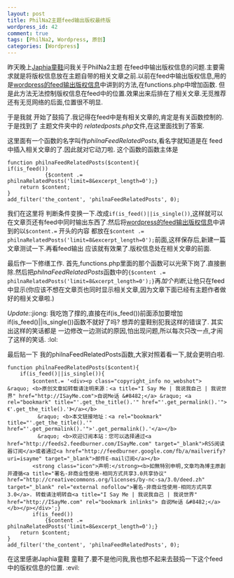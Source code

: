 ```yaml
--- 
layout: post
title: PhilNa2主题feed输出版权最终版
wordpress_id: 42
comment: true
tags: [PhilNa2, Wordpress, 原创]
categories: [Wordpress]
---
```

昨天晚上[Japhia童鞋](http://japhia.info/)问我关于PhilNa2主题 在feed中输出版权信息的问题.主要需求就是将版权信息放在主题自带的相关文章之前.以前在feed中输出版权信息,用的是[wordpress的feed输出版权信息](/2011/03/9-wordpresss-feed-output-copyright-information.html)中讲到的方法,在functions.php中增加函数. 但是此方法无法控制版权信息在feed中的位置.效果出来后排在了相关文章.无觅推荐还有无觅网络的后面,位置很不明显.

于是我就 开始了鼓捣了.我记得在feed中是有相关文章的,肯定是有关函数控制的.于是找到了 主题文件夹中的 *relatedposts.php*文件,在这里面找到了答案.

这里面有一个函数的名字叫作*philnaFeedRelatedPosts*,看名字就知道是在 feed中插入相关文章的了.因此就对它动刀啦.
这个函数的函数主体是

	function philnaFeedRelatedPosts($content){
	if(is_feed())
				{$content .= philnaRelatedPosts('limit=8&excerpt_length=0');}
		return $content;
	}
	add_filter('the_content', 'philnaFeedRelatedPosts', 0);

我们在这里将 判断条件变换一下.改成`if(is_feed()||is_single())`,这样就可以在文章页还有feed中同时输出东西了.然后将[wordpress的feed输出版权信息](/2011/03/9-wordpresss-feed-output-copyright-information.html)中讲到的以`$content.=` 开头的内容 都放在`$content .= philnaRelatedPosts('limit=8&excerpt_length=0');`前面,这样保存后,新建一篇文章测试一下.再看feed输出 应该就有效果了.版权信息处在相关文章的前面.

最后作一下修缮工作. 首先,functions.php里面的那个函数可以光荣下岗了.直接删除.然后把*philnaFeedRelatedPosts*函数中的`{$content .= philnaRelatedPosts('limit=8&xcerpt_length=0');}`再*加个判断*,让他只在feed中显示(你应该不想在文章页也同时显示相关文章,因为文章下面已经有主题作者做好的相关文章啦.)

*Update:*:jiong: 我吃饱了撑的,直接在if(is\_feed())前面添加要增加if(is\_feed()||is_single())函数不就好了吗? 想弄的童鞋别犯我这样的错误了. 其实出这样的笑话都是 一边修改一边测试的原因,怕出现问题,所以每次只改一点,才闹了这样的笑话. :lol: 

最后贴一下 我的philnaFeedRelatedPosts函数,大家对照着看一下,就会更明白啦.

	function philnaFeedRelatedPosts($content){
		if(is_feed()||is_single()){
			$content.= '<div><p class="copyright_info no_webshot"> 　&raquo; <b>原创文章如转载请注明来源：<a title="I Say Me | 我说我自己 | 我说世界" href="http://ISayMe.com">自说Me话 &#8482;</a> &raquo; <a rel="bookmark" title="'.get_the_title().'" href="'.get_permalink().'">《'.get_the_title().'》</a></b>
			　&raquo; <b>本文链接地址：<a rel="bookmark" title="'.get_the_title().'" href="'.get_permalink().'">'.get_permalink().'</a></b>
			　&raquo; <b>欢迎订阅本站：您可以选择通过<a href="http://feeds2.feedburner.com/ISayMe.com" target="_blank">RSS阅读器订阅</a>或者通过<a href="http://feedburner.google.com/fb/a/mailverify?uri=isayme" target="_blank">邮件E-mail订阅</a></b>
			<strong class="icon">声明:</strong><b>如無特別申明,文章均為博主原創并遵循<a title="署名-非商业性使用-相同方式共享3.0共享协议" href="http://creativecommons.org/licenses/by-nc-sa/3.0/deed.zh" target="_blank" rel="external nofollow">署名-非商业性使用-相同方式共享3.0</a>. 转载请注明转自<a title="I Say Me | 我说我自己 | 我说世界" href="http://ISayMe.com" rel="bookmark inlinks"> 自说Me话 &#8482;</a></b></p></div>';}
			if(is_feed())
				{$content .= philnaRelatedPosts('limit=8&excerpt_length=0');}
		return $content;
	}
	add_filter('the_content', 'philnaFeedRelatedPosts', 0);

在这里感谢Japhia童鞋 童鞋了.要不是他问我,我也想不起来去鼓捣一下这个feed中的版权信息的位置. :evil: 

